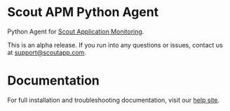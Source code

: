 Scout APM Python Agent
======================

Python Agent for [Scout Application Monitoring](https://www.scoutapp.com).

This is an alpha release. If you run into any questions or issues, contact us at
support@scoutapp.com.

Documentation
=============

For full installation and troubleshooting documentation, visit our
[help site](http://help.apm.scoutapp.com/#python-agent).



